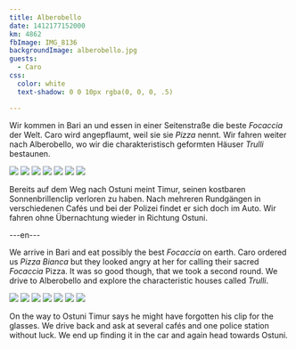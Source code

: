 ```yaml
---
title: Alberobello
date: 1412177152000
km: 4862
fbImage: IMG_8136
backgroundImage: alberobello.jpg
guests:
  - Caro
css:
  color: white
  text-shadow: 0 0 10px rgba(0, 0, 0, .5)

---
```


Wir kommen in Bari an und essen in einer Seitenstraße die beste *Focaccia* der Welt. Caro wird angepflaumt, weil sie sie *Pizza* nennt. Wir fahren weiter nach Alberobello, wo wir die charakteristisch geformten Häuser *Trulli* bestaunen.

![](IMG_8136)
![](IMG_8139)
![](IMG_8145)
![](IMG_8158)
![](IMG_8167)
![](IMG_8168)
![](IMG_8174)

Bereits auf dem Weg nach Ostuni meint Timur, seinen kostbaren Sonnenbrillenclip verloren zu haben. Nach mehreren Rundgängen in verschiedenen Cafés und bei der Polizei findet er sich doch im Auto. Wir fahren ohne Übernachtung wieder in Richtung Ostuni.

---en---

We arrive in Bari and eat possibly the best *Focaccia* on earth. Caro ordered us *Pizza Bianca* but they looked angry at her for calling their sacred *Focaccia* Pizza. It was so good though, that we took a second round. We drive to Alberobello and explore the characteristic houses called *Trulli*.

![](IMG_8136)
![](IMG_8139)
![](IMG_8145)
![](IMG_8158)
![](IMG_8167)
![](IMG_8168)
![](IMG_8174)

On the way to Ostuni Timur says he might have forgotten his clip for the glasses. We drive back and ask at several cafés and one police station without luck. We end up finding it in the car and again head towards Ostuni.
